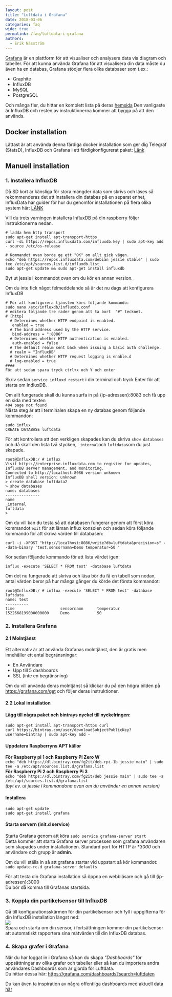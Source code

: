 ```yaml
---
layout: post
title: "Luftdata i Grafana"
date: 2018-03-06
categories: faq
wide: true
permalink: /faq/luftdata-i-grafana
authors:
  - Erik Näsström
---
```

[Grafana](https://grafana.com/)
är en plattform för att visualiser och analysera data via diagram och tabeller. För att kunna använda Grafana för att visualisera din data måste du även ha en databas, Grafana stödjer flera olika databaser som t.ex.:
* Graphite
* InfluxDB
* MySQL
* PostgreSQL

Och många fler, du hittar en komplett lista på deras [hemsida](https://grafana.com/plugins?type=datasource)
Den vanligaste är InfluxDB och resten av instruktionerna kommer att bygga på att den används.

## Docker installation
Lättast är att använda denna färdiga docker installation som ger dig Telegraf (StatsD), InfluxDB och Grafana i ett färdigkonfigurerat paket: [Länk](https://github.com/samuelebistoletti/docker-statsd-influxdb-grafana)

## Manuell installation

### 1. Installera InfluxDB
Då SD kort är känsliga för stora mängder data som skrivs och läses så rekommenderas det att installera din databas på en separat enhet, InfluxData har guider för hur du genomför installationen på flera olika system här: [LÄNK](https://docs.influxdata.com/influxdb/v1.4/introduction/installation)

Vill du trots varningen installera InfluxDB på din raspberry följer instruktionerna nedan.

```
# ladda hem http transport 
sudo apt-get install apt-transport-https
curl -sL https://repos.influxdata.com/influxdb.key | sudo apt-key add - source /etc/os-release

# Kommandot ovan borde ge ett "OK" om allt gick vägen.
echo "deb https://repos.influxdata.com/debian jessie stable" | sudo tee /etc/apt/sources.list.d/influxdb.list
sudo apt-get update && sudo apt-get install influxdb
```

Byt ut jessie i kommandot ovan om du kör en annan version.

Om du inte fick något felmeddelande så är det nu dags att konfigurera InfluxDB

```
# För att konfigurera tjänsten körs följande kommando: 
sudo nano /etc/influxdb/influxdb.conf
# editera följande tre rader genom att ta bort  "#" tecknet. 
# [http]
  # Determines whether HTTP endpoint is enabled.
   enabled = true
  # The bind address used by the HTTP service.
   bind-address = ":8086"
  # Determines whether HTTP authentication is enabled.
   auth-enabled = false
  # The default realm sent back when issuing a basic auth challenge.
  # realm = "InfluxDB"
  # Determines whether HTTP request logging is enable.d
  # log-enabled = true
#### 
För att sedan spara tryck ctrl+x och Y och enter
```
Skriv sedan `service influxd restart` i din terminal och tryck Enter för att starta om IndluxDB.

Om allt fungerade skall du kunna surfa in på {ip-adressen}:8083 och få upp en sida med texten<br>
```404 page not found```
<br>
Nästa steg är att i terminalen skapa en ny databas genom följande kommandon:
```
sudo influx
CREATE DATABASE luftdata
```
För att kontrollera att den verkligen skapades kan du skriva `show databases` och då skall den lista två stycken, `_internal`och `luftdata`som du just skapade.
```
root@InfluxDB:/ # influx
Visit https://enterprise.influxdata.com to register for updates, InfluxDB server management, and monitoring.
Connected to http://localhost:8086 version unknown
InfluxDB shell version: unknown
> create database luftdata2
> show databases
name: databases
---------------
name
_internal
luftdata
>
```
Om du vill kan du testa så att databasen fungerar genom att först köra kommandot `exit` för att läman influx konsolen och sedan köra följande kommando för att skriva värden till databasen:
```
curl -i -XPOST "http://localhost:8086/write?db=luftdata&precision=s" --data-binary 'test,sensornamn=Demo temperatur=50 '
```
Kör sedan följande kommando för att lista värdet igen:
```
influx -execute 'SELECT * FROM test' -database luftdata
```
Om det nu fungerade att skriva och läsa bör du få en tabell som nedan, antal värden beror på hur många gånger du körde det första kommandot:
```
root@InfluxDB:/ # influx -execute 'SELECT * FROM test' -database luftdata
name: test
----------
time                    sensornamn      temperatur
1522668199000000000     Demo            50
```

### 2. Installera Grafana
#### 2.1 Molntjänst
Ett alternativ är att använda Grafanas molntjänst, den är gratis men innehåller ett antal begränsningar:
* En Användare
* Upp till 5 dashboards
* SSL (inte en begränsning)

Om du vill använda deras molntjänst så klickar du på den högra bilden på https://grafana.com/get och följer deras instruktioner.

#### 2.2 Lokal installation
#### Lägg till några paket och bintrays nyckel till nyckelringen:
```
sudo apt-get install apt-transport-https curl
curl https://bintray.com/user/downloadSubjectPublicKey?username=bintray | sudo apt-key add -
```
#### Uppdatera Raspberryns APT källor<br>
**För Raspberry pi 1 och Raspberry Pi Zero W**<br>
`echo "deb https://dl.bintray.com/fg2it/deb-rpi-1b jessie main" | sudo tee -a /etc/apt/sources.list.d/grafana.list`<br>
**För Raspberry Pi 2 och Raspberry Pi 3**<br>
`echo "deb https://dl.bintray.com/fg2it/deb jessie main" | sudo tee -a /etc/apt/sources.list.d/grafana.list`<br>
_(byt ev. ut jessie i kommandona ovan om du använder en annan version)_<br>
#### Installera
```
sudo apt-get update
sudo apt-get install grafana
```
#### Starta servern (init.d service)
Starta Grafana genom att köra `sudo service grafana-server start`<br>
Detta kommer att starta Grafana server processen som grafana användaren som skapades under installationen. Standard port för HTTP är **3000* och användare och grupp är **admin**.

Om du vill ställa in så att grafana startar vid uppstart så kör kommandot:<br>
`sudo update-rc.d grafana-server defaults`

För att testa din Grafana installation så öppna en webbläsare och gå till {ip-adressen}:3000<br>
Du bör då komma till Grafanas startsida.

### 3. Koppla din partikelsensor till InfluxDB
Gå till konfigurationsskärmen för din partikelsensor och fyll i uppgifterna för din InfluxDB installation längst ned:<br>
<img src="/assets/luftdata_influxdb.png" /><br>
Spara och starta om din sensor, i fortsättningen kommer din partikelsensor att automatiskt rapportera sina mätvärden till din InfluxDB databas.

### 4. Skapa grafer i Grafana
När du har loggat in i Grafana så kan du skapa _"Dashboards"_ för uppsättningar av olika grafer och tabeller eller så kan du importera andra användares Dashboards som är gjorda för Luftdata.<br>
Du hittar dessa här: https://grafana.com/dashboards?search=luftdaten

Du kan även ta inspiration av några offentliga dashboards med aktuell data [här](https://luftdata.se/faq/grafana-dashboards)

